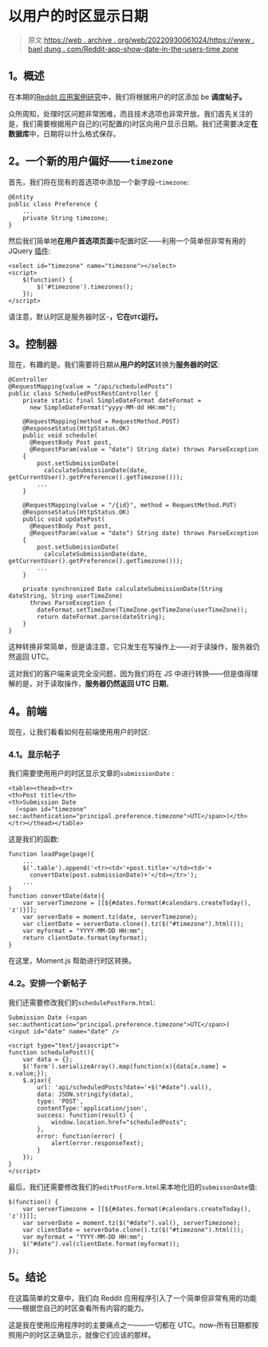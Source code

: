 # 以用户的时区显示日期

> 原文:[https://web . archive . org/web/20220930061024/https://www . bael dung . com/Reddit-app-show-date-in-the-users-time zone](https://web.archive.org/web/20220930061024/https://www.baeldung.com/reddit-app-show-date-in-the-users-timezone)

## **1。概述**

在本期的[Reddit 应用案例研究](/web/20210918113153/https://www.baeldung.com/case-study-a-reddit-app-with-spring)中，我们将根据用户的时区添加 be **调度帖子。**

众所周知，处理时区问题非常困难，而且技术选项也非常开放。我们首先关注的是，我们需要根据用户自己的(可配置的)时区向用户显示日期。我们还需要决定**在数据库**中，日期将以什么格式保存。

## **2。一个新的用户偏好——`timezone`**

首先，我们将在现有的首选项中添加一个新字段–`timezone`:

```
@Entity
public class Preference {
    ...
    private String timezone;
}
```

然后我们简单地**在用户首选项页面**中配置时区——利用一个简单但非常有用的 JQuery [插件](https://web.archive.org/web/20210918113153/http://www.jqueryscript.net/time-clock/Easy-Timezone-Picker-with-jQuery-Moment-js-Timezones.html):

```
<select id="timezone" name="timezone"></select>
<script>
    $(function() {
        $('#timezone').timezones();
    });
</script>
```

请注意，默认时区是服务器时区-**，它在`UTC`运行。**

## **3。控制器**

现在，有趣的是。我们需要将日期从**用户的时区**转换为**服务器的时区**:

```
@Controller
@RequestMapping(value = "/api/scheduledPosts")
public class ScheduledPostRestController {
    private static final SimpleDateFormat dateFormat = 
      new SimpleDateFormat("yyyy-MM-dd HH:mm");

    @RequestMapping(method = RequestMethod.POST)
    @ResponseStatus(HttpStatus.OK)
    public void schedule(
      @RequestBody Post post, 
      @RequestParam(value = "date") String date) throws ParseException 
    {
        post.setSubmissionDate(
          calculateSubmissionDate(date, getCurrentUser().getPreference().getTimezone()));
        ...
    }

    @RequestMapping(value = "/{id}", method = RequestMethod.PUT)
    @ResponseStatus(HttpStatus.OK)
    public void updatePost(
      @RequestBody Post post, 
      @RequestParam(value = "date") String date) throws ParseException 
    {
        post.setSubmissionDate(
          calculateSubmissionDate(date, getCurrentUser().getPreference().getTimezone()));
        ...
    }

    private synchronized Date calculateSubmissionDate(String dateString, String userTimeZone) 
      throws ParseException {
        dateFormat.setTimeZone(TimeZone.getTimeZone(userTimeZone));
        return dateFormat.parse(dateString);
    }
}
```

这种转换非常简单，但是请注意，它只发生在写操作上——对于读操作，服务器仍然返回 UTC。

这对我们的客户端来说完全没问题，因为我们将在 JS 中进行转换——但是值得理解的是，对于读取操作，**服务器仍然返回 UTC 日期**。

## **4。前端**

现在，让我们看看如何在前端使用用户的时区:

### **4.1。显示帖子**

我们需要使用用户的时区显示文章的`submissionDate` :

```
<table><thead><tr>
<th>Post title</th>
<th>Submission Date 
  (<span id="timezone" sec:authentication="principal.preference.timezone">UTC</span>)</th>
</tr></thead></table>
```

这是我们的函数:

```
function loadPage(page){
    ...
    $('.table').append('<tr><td>'+post.title+'</td><td>'+
      convertDate(post.submissionDate)+'</td></tr>');
    ...
}
function convertDate(date){
    var serverTimezone = [[${#dates.format(#calendars.createToday(), 'z')}]];
    var serverDate = moment.tz(date, serverTimezone);
    var clientDate = serverDate.clone().tz($("#timezone").html());
    var myformat = "YYYY-MM-DD HH:mm";
    return clientDate.format(myformat);
}
```

在这里，Moment.js 帮助进行时区转换。

### **4.2。安排一个新帖子**

我们还需要修改我们的`schedulePostForm.html`:

```
Submission Date (<span sec:authentication="principal.preference.timezone">UTC</span>)
<input id="date" name="date" />

<script type="text/javascript">
function schedulePost(){
    var data = {};
    $('form').serializeArray().map(function(x){data[x.name] = x.value;});
    $.ajax({
        url: 'api/scheduledPosts?date='+$("#date").val(),
        data: JSON.stringify(data),
        type: 'POST',
        contentType:'application/json',
        success: function(result) {
            window.location.href="scheduledPosts";
        },
        error: function(error) {
            alert(error.responseText);
        }   
    }); 
}
</script>
```

最后，我们还需要修改我们的`editPostForm.html`来本地化旧的`submissonDate`值:

```
$(function() {
    var serverTimezone = [[${#dates.format(#calendars.createToday(), 'z')}]];
    var serverDate = moment.tz($("#date").val(), serverTimezone);
    var clientDate = serverDate.clone().tz($("#timezone").html());
    var myformat = "YYYY-MM-DD HH:mm";
    $("#date").val(clientDate.format(myformat));
});
```

## **5。结论**

在这篇简单的文章中，我们向 Reddit 应用程序引入了一个简单但非常有用的功能——根据您自己的时区查看所有内容的能力。

这是我在使用应用程序时的主要痛点之一——一切都在 UTC。now–所有日期都按照用户的时区正确显示，就像它们应该的那样。